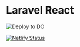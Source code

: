 # Laravel React

![Deploy to DO](https://github.com/RazvanRauta/laravel-react/workflows/Deploy%20to%20DO/badge.svg)

[![Netlify Status](https://api.netlify.com/api/v1/badges/ccd5fc54-511b-4d4d-813a-3c4ff7877e47/deploy-status)](https://app.netlify.com/sites/awesome-bhaskara-495859/deploys)
